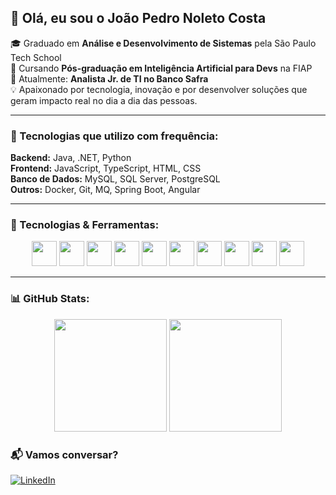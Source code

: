 ## 👋 Olá, eu sou o João Pedro Noleto Costa

🎓 Graduado em **Análise e Desenvolvimento de Sistemas** pela São Paulo Tech School  
🎯 Cursando **Pós-graduação em Inteligência Artificial para Devs** na FIAP  
💼 Atualmente: **Analista Jr. de TI no Banco Safra**  
💡 Apaixonado por tecnologia, inovação e por desenvolver soluções que geram impacto real no dia a dia das pessoas.

---

### 🧠 Tecnologias que utilizo com frequência:

**Backend:** Java, .NET, Python  
**Frontend:** JavaScript, TypeScript, HTML, CSS  
**Banco de Dados:** MySQL, SQL Server, PostgreSQL  
**Outros:** Docker, Git, MQ, Spring Boot, Angular

---

### 🚀 Tecnologias & Ferramentas:

<div align="center">
  <img src="https://cdn.jsdelivr.net/gh/devicons/devicon/icons/java/java-original.svg" height="40" />
  <img src="https://cdn.jsdelivr.net/gh/devicons/devicon/icons/javascript/javascript-plain.svg" height="40" />
  <img src="https://cdn.jsdelivr.net/gh/devicons/devicon/icons/typescript/typescript-original.svg" height="40" />
  <img src="https://cdn.jsdelivr.net/gh/devicons/devicon/icons/html5/html5-original.svg" height="40" />
  <img src="https://cdn.jsdelivr.net/gh/devicons/devicon/icons/css3/css3-original.svg" height="40" />
  <img src="https://cdn.jsdelivr.net/gh/devicons/devicon/icons/python/python-original.svg" height="40" />
  <img src="https://cdn.jsdelivr.net/gh/devicons/devicon/icons/mysql/mysql-original.svg" height="40" />
  <img src="https://cdn.jsdelivr.net/gh/devicons/devicon/icons/docker/docker-original.svg" height="40" />
  <img src="https://cdn.jsdelivr.net/gh/devicons/devicon/icons/dot-net/dot-net-original.svg" height="40" />
  <img src="https://cdn.jsdelivr.net/gh/devicons/devicon/icons/git/git-original.svg" height="40" />
</div>

---

### 📊 GitHub Stats:

<div align="center">
  <img height="180em" src="https://github-readme-stats.vercel.app/api?username=joao-noleto13&show_icons=true&theme=radical&include_all_commits=true&count_private=true"/>
  <img height="180em" src="https://github-readme-stats.vercel.app/api/top-langs/?username=joao-noleto13&layout=compact&theme=radical"/>
</div>


### 📬 Vamos conversar?

[![LinkedIn](https://img.shields.io/badge/-LinkedIn-0A66C2?style=flat-square&logo=linkedin&logoColor=white)](https://www.linkedin.com/in/joao-pedro-noleto-costa/)
